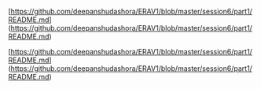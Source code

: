 [https://github.com/deepanshudashora/ERAV1/blob/master/session6/part1/README.md] (https://github.com/deepanshudashora/ERAV1/blob/master/session6/part1/README.md)

[https://github.com/deepanshudashora/ERAV1/blob/master/session6/part1/README.md] (https://github.com/deepanshudashora/ERAV1/blob/master/session6/part1/README.md)
